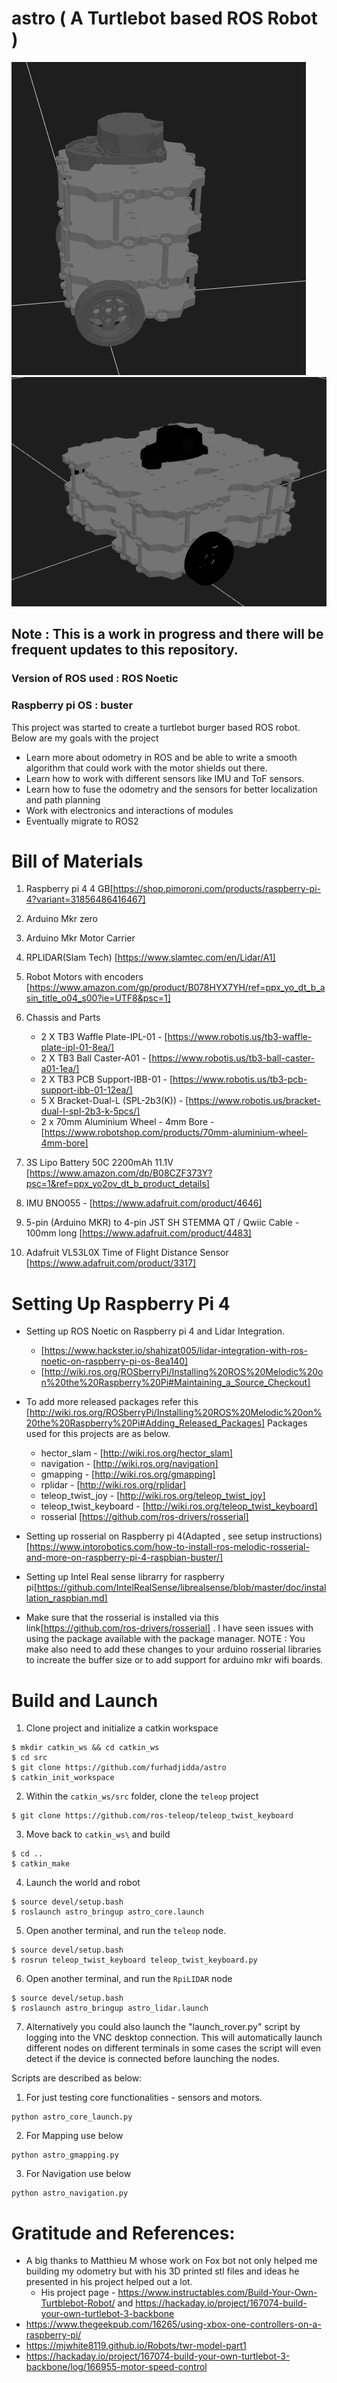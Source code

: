 # astro ( A Turtlebot based ROS Robot )
![astro_burger](images/astro_urdf_burger.png)
![astro_waffle](images/astro_urdf_waffle.png)
## Note : This is a work in progress and there will be frequent updates to this repository.
###  Version of ROS used : ROS Noetic
###  Raspberry pi OS : buster

This project was started to create a turtlebot burger based ROS robot.
Below are my goals with the project
* Learn more about odometry in ROS and be able to write a smooth algorithm that could work with the motor shields out there.
* Learn how to work with different sensors like IMU and ToF sensors.
* Learn how to fuse the odometry and the sensors for better localization and path planning
* Work with electronics and interactions of modules
* Eventually migrate to ROS2

# Bill of Materials
1. Raspberry pi 4 4 GB[https://shop.pimoroni.com/products/raspberry-pi-4?variant=31856486416467]

2. Arduino Mkr zero

3. Arduino Mkr Motor Carrier 

4. RPLIDAR(Slam Tech) [https://www.slamtec.com/en/Lidar/A1]

5. Robot Motors with encoders [https://www.amazon.com/gp/product/B078HYX7YH/ref=ppx_yo_dt_b_asin_title_o04_s00?ie=UTF8&psc=1]

6. Chassis and Parts
   * 2 X TB3 Waffle Plate-IPL-01 - [https://www.robotis.us/tb3-waffle-plate-ipl-01-8ea/]
   * 2 X TB3 Ball Caster-A01 - [https://www.robotis.us/tb3-ball-caster-a01-1ea/]
   * 2 X TB3 PCB Support-IBB-01 - [https://www.robotis.us/tb3-pcb-support-ibb-01-12ea/]
   * 5 X Bracket-Dual-L (SPL-2b3(K)) - [https://www.robotis.us/bracket-dual-l-spl-2b3-k-5pcs/]
   * 2 x  70mm Aluminium Wheel - 4mm Bore - [https://www.robotshop.com/products/70mm-aluminium-wheel-4mm-bore]

7. 3S Lipo Battery 50C 2200mAh 11.1V [https://www.amazon.com/dp/B08CZF373Y?psc=1&ref=ppx_yo2ov_dt_b_product_details]

8. IMU BNO055 - [https://www.adafruit.com/product/4646]

9. 5-pin (Arduino MKR) to 4-pin JST SH STEMMA QT / Qwiic Cable - 100mm long [https://www.adafruit.com/product/4483]

10. Adafruit VL53L0X Time of Flight Distance Sensor [https://www.adafruit.com/product/3317]


# Setting Up Raspberry Pi 4
* Setting up ROS Noetic on Raspberry pi 4 and Lidar Integration.
  * [https://www.hackster.io/shahizat005/lidar-integration-with-ros-noetic-on-raspberry-pi-os-8ea140]
  * [http://wiki.ros.org/ROSberryPi/Installing%20ROS%20Melodic%20on%20the%20Raspberry%20Pi#Maintaining_a_Source_Checkout]

* To add more released packages refer this [http://wiki.ros.org/ROSberryPi/Installing%20ROS%20Melodic%20on%20the%20Raspberry%20Pi#Adding_Released_Packages]
Packages used for this projects are as below.
  * hector_slam - [http://wiki.ros.org/hector_slam]
  * navigation - [http://wiki.ros.org/navigation]
  * gmapping - [http://wiki.ros.org/gmapping]
  * rplidar - [http://wiki.ros.org/rplidar]
  * teleop_twist_joy - [http://wiki.ros.org/teleop_twist_joy]
  * teleop_twist_keyboard - [http://wiki.ros.org/teleop_twist_keyboard]
  * rosserial [https://github.com/ros-drivers/rosserial]

* Setting up rosserial on Raspberry pi 4(Adapted , see setup instructions)[https://www.intorobotics.com/how-to-install-ros-melodic-rosserial-and-more-on-raspberry-pi-4-raspbian-buster/]

* Setting up Intel Real sense librarry for raspberry pi[https://github.com/IntelRealSense/librealsense/blob/master/doc/installation_raspbian.md]

* Make sure that the rosserial is installed via this link[https://github.com/ros-drivers/rosserial] . I have seen issues with using the package available with the package manager.
NOTE : You make also need to add these changes to your arduino rosserial libraries to increate the buffer size or to add support for arduino mkr wifi boards.


# Build and Launch
1. Clone project and initialize a catkin workspace
```
$ mkdir catkin_ws && cd catkin_ws
$ cd src
$ git clone https://github.com/furhadjidda/astro
$ catkin_init_workspace
```

2. Within the `catkin_ws/src` folder, clone the `teleop` project
```
$ git clone https://github.com/ros-teleop/teleop_twist_keyboard
```

3. Move back to `catkin_ws\` and build
```
$ cd ..
$ catkin_make
```

4. Launch the world and robot
```
$ source devel/setup.bash
$ roslaunch astro_bringup astro_core.launch
```

5. Open another terminal, and run the `teleop` node.
```
$ source devel/setup.bash
$ rosrun teleop_twist_keyboard teleop_twist_keyboard.py
```
6. Open another terminal, and run the `RpiLIDAR` node
```
$ source devel/setup.bash
$ roslaunch astro_bringup astro_lidar.launch 
```

7. Alternatively you could also launch the "launch_rover.py" script 
by logging into the VNC desktop connection. This will automatically
launch different nodes on different terminals in some cases the script
will even detect if the device is connected before launching the nodes.

Scripts are described as below:
1. For just testing core functionalities - sensors and motors.
```
python astro_core_launch.py
```
2. For Mapping use below
```
python astro_gmapping.py
```
3. For Navigation use below
```
python astro_navigation.py
```

# Gratitude and References:
* A big thanks to Matthieu M  whose work on Fox bot not only helped me building my odometry but with his 3D printed stl files and ideas he presented in his project helped out a lot.
  * His project page - https://www.instructables.com/Build-Your-Own-Turtblebot-Robot/ and https://hackaday.io/project/167074-build-your-own-turtlebot-3-backbone
* https://www.thegeekpub.com/16265/using-xbox-one-controllers-on-a-raspberry-pi/
* https://mjwhite8119.github.io/Robots/twr-model-part1
* https://hackaday.io/project/167074-build-your-own-turtlebot-3-backbone/log/166955-motor-speed-control
